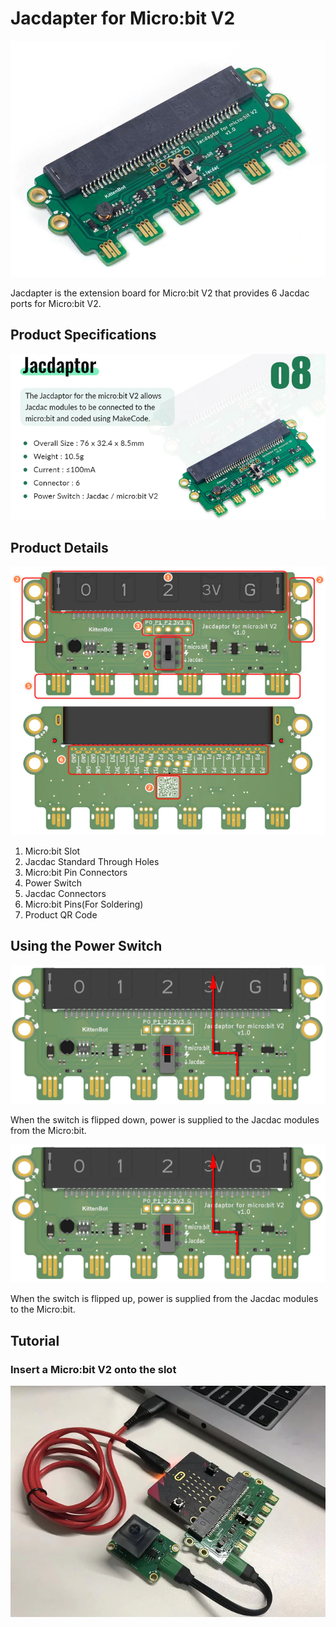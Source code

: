 # Jacdapter for Micro:bit V2

![](./images/jacdapter1.jpg)

Jacdapter is the extension board for Micro:bit V2 that provides 6 Jacdac ports for Micro:bit V2.

## Product Specifications

![](./images/jacdapter2.png)

## Product Details

![](./images/jacdapter3.png)

1. Micro:bit Slot
2. Jacdac Standard Through Holes
3. Micro:bit Pin Connectors
4. Power Switch
5. Jacdac Connectors
6. Micro:bit Pins(For Soldering)
7. Product QR Code

## Using the Power Switch

![](./images/jacdapterpower1.png)

When the switch is flipped down, power is supplied to the Jacdac modules from the Micro:bit.

![](./images/jacdapterpower2.png)

When the switch is flipped up, power is supplied from the Jacdac modules to the Micro:bit.

## Tutorial

### Insert a Micro:bit V2 onto the slot

![](./images/connection.png)
